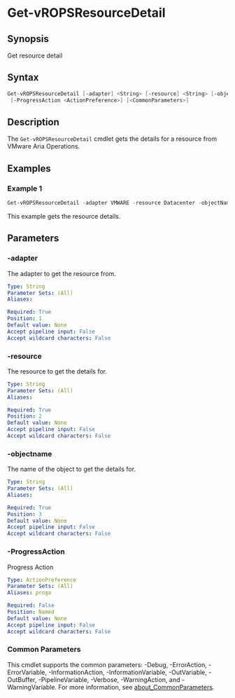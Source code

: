 # Get-vROPSResourceDetail

## Synopsis

Get resource detail

## Syntax

```powershell
Get-vROPSResourceDetail [-adapter] <String> [-resource] <String> [-objectname] <String>
 [-ProgressAction <ActionPreference>] [<CommonParameters>]
```

## Description

The `Get-vROPSResourceDetail` cmdlet gets the details for a resource from VMware Aria Operations.

## Examples

### Example 1

```powershell
Get-vROPSResourceDetail -adapter VMWARE -resource Datacenter -objectName sfo-m01-dc01
```

This example gets the resource details.

## Parameters

### -adapter

The adapter to get the resource from.

```yaml
Type: String
Parameter Sets: (All)
Aliases:

Required: True
Position: 1
Default value: None
Accept pipeline input: False
Accept wildcard characters: False
```

### -resource

The resource to get the details for.

```yaml
Type: String
Parameter Sets: (All)
Aliases:

Required: True
Position: 2
Default value: None
Accept pipeline input: False
Accept wildcard characters: False
```

### -objectname

The name of the object to get the details for.

```yaml
Type: String
Parameter Sets: (All)
Aliases:

Required: True
Position: 3
Default value: None
Accept pipeline input: False
Accept wildcard characters: False
```

### -ProgressAction

Progress Action

```yaml
Type: ActionPreference
Parameter Sets: (All)
Aliases: proga

Required: False
Position: Named
Default value: None
Accept pipeline input: False
Accept wildcard characters: False
```

### Common Parameters

This cmdlet supports the common parameters: -Debug, -ErrorAction, -ErrorVariable, -InformationAction, -InformationVariable, -OutVariable, -OutBuffer, -PipelineVariable, -Verbose, -WarningAction, and -WarningVariable. For more information, see [about_CommonParameters](http://go.microsoft.com/fwlink/?LinkID=113216).
